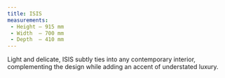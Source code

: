 ```yaml
---
title: ISIS
measurements:
 - Height — 915 mm
 - Width  — 700 mm
 - Depth  — 410 mm
---
```


Light and delicate, ISIS subtly ties into any contemporary interior, complementing the design while adding an accent of understated luxury.
